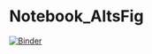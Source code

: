 # Notebook_AltsFig

[![Binder](https://mybinder.org/badge.svg)](https://mybinder.org/v2/gh/atrahan/Notebook_AltsFig.git/master?filepath=https%3A%2F%2Fgithub.com%2Fatrahan%2FNotebook_AltsFig%2Fblob%2Fmaster%2Fswcfs_PrioritizationPlot.ipynb)
